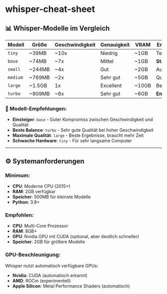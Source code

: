 # whisper-cheat-sheet


## 📊 Whisper-Modelle im Vergleich

| Modell   | Größe  | Geschwindigkeit | Genauigkeit | VRAM   | Empfehlung |
|----------|--------|-----------------|-------------|--------|------------|
| `tiny`   | ~39MB  | ~10x           | Niedrig     | ~1GB   | Testing    |
| `base`   | ~74MB  | ~7x            | Mittel      | ~1GB   | **Start**  |
| `small`  | ~244MB | ~4x            | Gut         | ~2GB   | Ausgewogen |
| `medium` | ~769MB | ~2x            | Sehr gut    | ~5GB   | Qualität   |
| `large`  | ~1.5GB | 1x             | Excellent   | ~10GB  | Beste      |
| `turbo`  | ~809MB | ~8x            | Sehr gut    | ~6GB   | **Empfohlen** |

### 🎯 Modell-Empfehlungen:

- **Einsteiger**: `base` - Guter Kompromiss zwischen Geschwindigkeit und Qualität
- **Beste Balance**: `turbo` - Sehr gute Qualität bei hoher Geschwindigkeit
- **Maximale Qualität**: `large` - Beste Ergebnisse, braucht mehr Zeit
- **Schwache Hardware**: `tiny` - Für sehr langsame Computer

---

## ⚙️ Systemanforderungen

### Minimum:
- **CPU**: Moderne CPU (2015+)
- **RAM**: 2GB verfügbar
- **Speicher**: 500MB für kleinste Modelle
- **Python**: 3.8+

### Empfohlen:
- **CPU**: Multi-Core Prozessor
- **RAM**: 8GB+ 
- **GPU**: Nvidia GPU mit CUDA (optional, aber deutlich schneller)
- **Speicher**: 2GB für größere Modelle

### GPU-Beschleunigung:
Whisper nutzt automatisch verfügbare GPUs:
- **Nvidia**: CUDA (automatisch erkannt)
- **AMD**: ROCm (experimentell)
- **Apple Silicon**: Metal Performance Shaders (automatisch)
